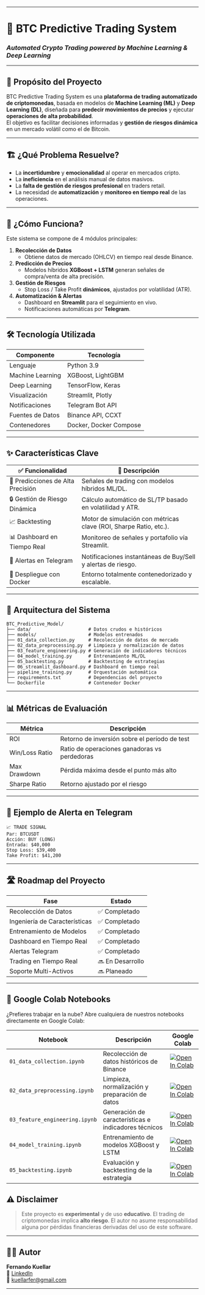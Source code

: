 
---

# 🚀 BTC Predictive Trading System  
### *Automated Crypto Trading powered by Machine Learning & Deep Learning*  

---

## 🎯 Propósito del Proyecto
BTC Predictive Trading System es una **plataforma de trading automatizado de criptomonedas**, basada en modelos de **Machine Learning (ML)** y **Deep Learning (DL)**, diseñada para **predecir movimientos de precios** y ejecutar **operaciones de alta probabilidad**.  
El objetivo es facilitar decisiones informadas y **gestión de riesgos dinámica** en un mercado volátil como el de Bitcoin.

---

## 🏗️ ¿Qué Problema Resuelve?  
- La **incertidumbre** y **emocionalidad** al operar en mercados cripto.  
- La **ineficiencia** en el análisis manual de datos masivos.  
- La **falta de gestión de riesgos profesional** en traders retail.  
- La necesidad de **automatización** y **monitoreo en tiempo real** de las operaciones.

---

## 🚀 ¿Cómo Funciona?  
Este sistema se compone de 4 módulos principales:  
1. **Recolección de Datos**  
   - Obtiene datos de mercado (OHLCV) en tiempo real desde Binance.  
2. **Predicción de Precios**  
   - Modelos híbridos **XGBoost + LSTM** generan señales de compra/venta de alta precisión.  
3. **Gestión de Riesgos**  
   - Stop Loss / Take Profit **dinámicos**, ajustados por volatilidad (ATR).  
4. **Automatización & Alertas**  
   - Dashboard en **Streamlit** para el seguimiento en vivo.  
   - Notificaciones automáticas por **Telegram**.

---

## 🛠️ Tecnología Utilizada  
| Componente         | Tecnología                |
|--------------------|---------------------------|
| Lenguaje           | Python 3.9                |
| Machine Learning   | XGBoost, LightGBM         |
| Deep Learning      | TensorFlow, Keras         |
| Visualización      | Streamlit, Plotly         |
| Notificaciones     | Telegram Bot API          |
| Fuentes de Datos   | Binance API, CCXT         |
| Contenedores       | Docker, Docker Compose    |

---

## ✨ Características Clave  
| ✅ Funcionalidad              | 📌 Descripción                                                         |
|------------------------------|----------------------------------------------------------------------|
| 🎯 Predicciones de Alta Precisión  | Señales de trading con modelos híbridos ML/DL.                      |
| 🔒 Gestión de Riesgo Dinámica      | Cálculo automático de SL/TP basado en volatilidad y ATR.           |
| 📈 Backtesting                   | Motor de simulación con métricas clave (ROI, Sharpe Ratio, etc.).  |
| 📊 Dashboard en Tiempo Real       | Monitoreo de señales y portafolio vía Streamlit.                   |
| 📡 Alertas en Telegram            | Notificaciones instantáneas de Buy/Sell y alertas de riesgo.       |
| 🐳 Despliegue con Docker          | Entorno totalmente contenedorizado y escalable.                    |

---

## 🧠 Arquitectura del Sistema  
```
BTC_Predictive_Model/
├── data/                     # Datos crudos e históricos
├── models/                   # Modelos entrenados
├── 01_data_collection.py     # Recolección de datos de mercado
├── 02_data_preprocessing.py  # Limpieza y normalización de datos
├── 03_feature_engineering.py # Generación de indicadores técnicos
├── 04_model_training.py      # Entrenamiento ML/DL
├── 05_backtesting.py         # Backtesting de estrategias
├── 06_streamlit_dashboard.py # Dashboard en tiempo real
├── pipeline_training.py      # Orquestación automática
├── requirements.txt          # Dependencias del proyecto
└── Dockerfile                # Contenedor Docker
```

---

## 📊 Métricas de Evaluación  
| Métrica           | Descripción                                 |
|-------------------|---------------------------------------------|
| ROI               | Retorno de inversión sobre el período de test |
| Win/Loss Ratio    | Ratio de operaciones ganadoras vs perdedoras |
| Max Drawdown      | Pérdida máxima desde el punto más alto       |
| Sharpe Ratio      | Retorno ajustado por el riesgo               |

---

## 📡 Ejemplo de Alerta en Telegram  
```
📈 TRADE SIGNAL  
Par: BTCUSDT  
Acción: BUY (LONG)  
Entrada: $40,000  
Stop Loss: $39,400  
Take Profit: $41,200  
```

---

## 🛣️ Roadmap del Proyecto  
| Fase                        | Estado        |
|-----------------------------|---------------|
| Recolección de Datos        | ✅ Completado |
| Ingeniería de Características | ✅ Completado |
| Entrenamiento de Modelos    | ✅ Completado |
| Dashboard en Tiempo Real    | ✅ Completado |
| Alertas Telegram            | ✅ Completado |
| Trading en Tiempo Real      | 🔜 En Desarrollo |
| Soporte Multi-Activos       | 🔜 Planeado   |

---
## 📓 Google Colab Notebooks  
¿Prefieres trabajar en la nube? Abre cualquiera de nuestros notebooks directamente en Google Colab:

| Notebook                                   | Descripción                                          | Google Colab |
|--------------------------------------------|------------------------------------------------------|--------------|
| `01_data_collection.ipynb`                 | Recolección de datos históricos de Binance           | [![Open In Colab](https://colab.research.google.com/assets/colab-badge.svg)](https://colab.research.google.com/github/fernandokuellar/BTC_Predictive_Model/blob/main/01_data_collection.ipynb) |
| `02_data_preprocessing.ipynb`              | Limpieza, normalización y preparación de datos       | [![Open In Colab](https://colab.research.google.com/assets/colab-badge.svg)](https://colab.research.google.com/github/fernandokuellar/BTC_Predictive_Model/blob/main/02_data_preprocessing.ipynb) |
| `03_feature_engineering.ipynb`             | Generación de características e indicadores técnicos | [![Open In Colab](https://colab.research.google.com/assets/colab-badge.svg)](https://colab.research.google.com/github/fernandokuellar/BTC_Predictive_Model/blob/main/03_feature_engineering.ipynb) |
| `04_model_training.ipynb`                  | Entrenamiento de modelos XGBoost y LSTM              | [![Open In Colab](https://colab.research.google.com/assets/colab-badge.svg)](https://colab.research.google.com/github/fernandokuellar/BTC_Predictive_Model/blob/main/04_model_training.ipynb) |
| `05_backtesting.ipynb`                     | Evaluación y backtesting de la estrategia            | [![Open In Colab](https://colab.research.google.com/assets/colab-badge.svg)](https://colab.research.google.com/github/fernandokuellar/BTC_Predictive_Model/blob/main/05_backtesting.ipynb) |

## ⚠️ Disclaimer  
> Este proyecto es **experimental** y de uso **educativo**. El trading de criptomonedas implica **alto riesgo**. El autor no asume responsabilidad alguna por pérdidas financieras derivadas del uso de este software.

---

## 👨‍💻 Autor  
**Fernando Kuellar**  
🔗 [LinkedIn](https://www.linkedin.com/in/fernando-kuellar)  
📧 kuellarfer@gmail.com  

---
